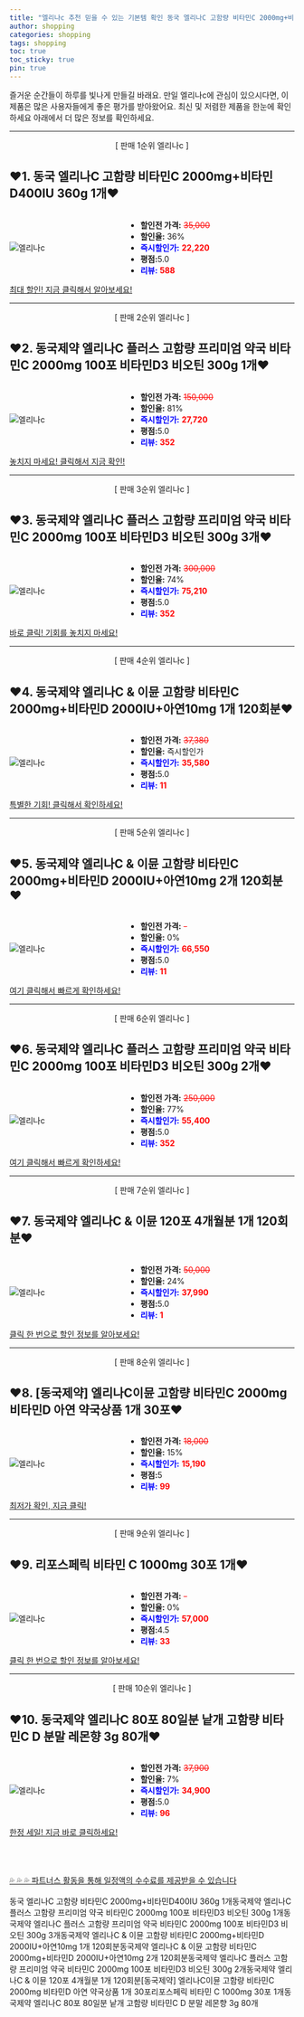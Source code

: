 ```yaml
---
title: "엘리나c 추천 믿을 수 있는 기본템 확인 동국 엘리나C 고함량 비타민C 2000mg+비타민D400IU"
author: shopping
categories: shopping
tags: shopping
toc: true
toc_sticky: true
pin: true
---
```

즐거운 순간들이 하루를 빛나게 만들길 바래요. 만일 엘리나c에 관심이 있으시다면,  이 제품은 많은 사용자들에게 좋은 평가를 받아왔어요. 최신 및 저렴한 제품을 한눈에 확인하세요 아래에서 더 많은 정보를 확인하세요.

---
<p class="toplist" style="margin: 0 auto; display: block; width: fit-content;">[ 판매 1순위 엘리나c ]</p>

<h2><strong>❤️1. 동국 엘리나C 고함량 비타민C 2000mg+비타민D400IU 360g 1개❤️</strong></h2>

<div style="display: flex; align-items: center;">
    <div style="flex: 0.4;">
        <img src="https://thumbnail10.coupangcdn.com/thumbnails/remote/230x230ex/image/vendor_inventory/67d7/11b69fdf4c7088cf14b9785450382bc2d86a989cbebc94bbd67bd8ddeb7a.png" alt="엘리나c" style="max-width: 100%;">
    </div>
    <div style="flex: 0.6; margin-left: 10px;">
        <ul>
            <li><strong>할인전 가격:</strong> <del style="color: red;">35,000</del></li>
            <li><strong>할인율:</strong> 36%</li>
            <li><span style='color:blue'><strong>즉시할인가:</strong></span> <span style='color:red'><strong>22,220</strong></span></li>
            <li><strong>평점:</strong>5.0</li>
            <li><span style='color:blue'><strong>리뷰:</strong></span> <span style='color:red'><strong>588</strong></span></li>
        </ul>
    </div>
</div>
<div class="center">
    <a href="https://selin100587.github.io?lptag=AF9450613&subid=githubio&pageKey=6155602540&traceid=V0-153&itemId=11912990819&vendorItemId=88481978605" class="myButton">
        최대 할인! 지금 클릭해서 알아보세요!
    </a>
</div>


---
<p class="toplist" style="margin: 0 auto; display: block; width: fit-content;">[ 판매 2순위 엘리나c ]</p>

<h2><strong>❤️2. 동국제약 엘리나C 플러스 고함량 프리미엄 약국 비타민C 2000mg 100포 비타민D3 비오틴 300g 1개❤️</strong></h2>

<div style="display: flex; align-items: center;">
    <div style="flex: 0.4;">
        <img src="https://thumbnail6.coupangcdn.com/thumbnails/remote/230x230ex/image/vendor_inventory/73f1/d0726c24d1b8fc38f9e417dbf29398a6e07dc016ca52cdd5bcbb13cc6d11.jpg" alt="엘리나c" style="max-width: 100%;">
    </div>
    <div style="flex: 0.6; margin-left: 10px;">
        <ul>
            <li><strong>할인전 가격:</strong> <del style="color: red;">150,000</del></li>
            <li><strong>할인율:</strong> 81%</li>
            <li><span style='color:blue'><strong>즉시할인가:</strong></span> <span style='color:red'><strong>27,720</strong></span></li>
            <li><strong>평점:</strong>5.0</li>
            <li><span style='color:blue'><strong>리뷰:</strong></span> <span style='color:red'><strong>352</strong></span></li>
        </ul>
    </div>
</div>
<div class="center">
    <a href="https://selin100587.github.io?lptag=AF9450613&subid=githubio&pageKey=7460646358&traceid=V0-153&itemId=19445277735&vendorItemId=86419315318" class="myButton">
        놓치지 마세요! 클릭해서 지금 확인!
    </a>
</div>


---
<p class="toplist" style="margin: 0 auto; display: block; width: fit-content;">[ 판매 3순위 엘리나c ]</p>

<h2><strong>❤️3. 동국제약 엘리나C 플러스 고함량 프리미엄 약국 비타민C 2000mg 100포 비타민D3 비오틴 300g 3개❤️</strong></h2>

<div style="display: flex; align-items: center;">
    <div style="flex: 0.4;">
        <img src="https://thumbnail7.coupangcdn.com/thumbnails/remote/230x230ex/image/vendor_inventory/e640/c8772ebe066585790f72f6fc453e09a9e19e187bd825ddfbbef9d3937e7d.jpg" alt="엘리나c" style="max-width: 100%;">
    </div>
    <div style="flex: 0.6; margin-left: 10px;">
        <ul>
            <li><strong>할인전 가격:</strong> <del style="color: red;">300,000</del></li>
            <li><strong>할인율:</strong> 74%</li>
            <li><span style='color:blue'><strong>즉시할인가:</strong></span> <span style='color:red'><strong>75,210</strong></span></li>
            <li><strong>평점:</strong>5.0</li>
            <li><span style='color:blue'><strong>리뷰:</strong></span> <span style='color:red'><strong>352</strong></span></li>
        </ul>
    </div>
</div>
<div class="center">
    <a href="https://selin100587.github.io?lptag=AF9450613&subid=githubio&pageKey=7460646358&traceid=V0-153&itemId=19445277733&vendorItemId=86419315305" class="myButton">
        바로 클릭! 기회를 놓치지 마세요!
    </a>
</div>


---
<p class="toplist" style="margin: 0 auto; display: block; width: fit-content;">[ 판매 4순위 엘리나c ]</p>

<h2><strong>❤️4. 동국제약 엘리나C & 이뮨 고함량 비타민C 2000mg+비타민D 2000IU+아연10mg 1개 120회분❤️</strong></h2>

<div style="display: flex; align-items: center;">
    <div style="flex: 0.4;">
        <img src="https://thumbnail10.coupangcdn.com/thumbnails/remote/230x230ex/image/vendor_inventory/ea98/cf189acbb4e4243a42a06bb712b1ed2bfb0dd0d87af3547497c4db9e56a6.jpg" alt="엘리나c" style="max-width: 100%;">
    </div>
    <div style="flex: 0.6; margin-left: 10px;">
        <ul>
            <li><strong>할인전 가격:</strong> <del style="color: red;">37,380</del></li>
            <li><strong>할인율:</strong> 즉시할인가</li>
            <li><span style='color:blue'><strong>즉시할인가:</strong></span> <span style='color:red'><strong>35,580</strong></span></li>
            <li><strong>평점:</strong>5.0</li>
            <li><span style='color:blue'><strong>리뷰:</strong></span> <span style='color:red'><strong>11</strong></span></li>
        </ul>
    </div>
</div>
<div class="center">
    <a href="https://selin100587.github.io?lptag=AF9450613&subid=githubio&pageKey=7854353926&traceid=V0-153&itemId=21416898896&vendorItemId=88683833476" class="myButton">
        특별한 기회! 클릭해서 확인하세요!
    </a>
</div>


---
<p class="toplist" style="margin: 0 auto; display: block; width: fit-content;">[ 판매 5순위 엘리나c ]</p>

<h2><strong>❤️5. 동국제약 엘리나C & 이뮨 고함량 비타민C 2000mg+비타민D 2000IU+아연10mg 2개 120회분❤️</strong></h2>

<div style="display: flex; align-items: center;">
    <div style="flex: 0.4;">
        <img src="https://thumbnail9.coupangcdn.com/thumbnails/remote/230x230ex/image/vendor_inventory/4ec3/c1e5de25153010d3f13c3215c307517d9fb0ebfdc3e8c09fddfa031468bd.jpg" alt="엘리나c" style="max-width: 100%;">
    </div>
    <div style="flex: 0.6; margin-left: 10px;">
        <ul>
            <li><strong>할인전 가격:</strong> <del style="color: red;">-</del></li>
            <li><strong>할인율:</strong> 0%</li>
            <li><span style='color:blue'><strong>즉시할인가:</strong></span> <span style='color:red'><strong>66,550</strong></span></li>
            <li><strong>평점:</strong>5.0</li>
            <li><span style='color:blue'><strong>리뷰:</strong></span> <span style='color:red'><strong>11</strong></span></li>
        </ul>
    </div>
</div>
<div class="center">
    <a href="https://selin100587.github.io?lptag=AF9450613&subid=githubio&pageKey=7854353926&traceid=V0-153&itemId=21416898894&vendorItemId=88683841630" class="myButton">
        여기 클릭해서 빠르게 확인하세요!
    </a>
</div>


---
<p class="toplist" style="margin: 0 auto; display: block; width: fit-content;">[ 판매 6순위 엘리나c ]</p>

<h2><strong>❤️6. 동국제약 엘리나C 플러스 고함량 프리미엄 약국 비타민C 2000mg 100포 비타민D3 비오틴 300g 2개❤️</strong></h2>

<div style="display: flex; align-items: center;">
    <div style="flex: 0.4;">
        <img src="https://thumbnail9.coupangcdn.com/thumbnails/remote/230x230ex/image/vendor_inventory/ac9c/0cade69e89ab8c4c5c6a5dc5c1c957d4d8d48444027a1108cc0af5adbd7f.jpg" alt="엘리나c" style="max-width: 100%;">
    </div>
    <div style="flex: 0.6; margin-left: 10px;">
        <ul>
            <li><strong>할인전 가격:</strong> <del style="color: red;">250,000</del></li>
            <li><strong>할인율:</strong> 77%</li>
            <li><span style='color:blue'><strong>즉시할인가:</strong></span> <span style='color:red'><strong>55,400</strong></span></li>
            <li><strong>평점:</strong>5.0</li>
            <li><span style='color:blue'><strong>리뷰:</strong></span> <span style='color:red'><strong>352</strong></span></li>
        </ul>
    </div>
</div>
<div class="center">
    <a href="https://selin100587.github.io?lptag=AF9450613&subid=githubio&pageKey=7460646358&traceid=V0-153&itemId=19445277734&vendorItemId=86419315331" class="myButton">
        여기 클릭해서 빠르게 확인하세요!
    </a>
</div>


---
<p class="toplist" style="margin: 0 auto; display: block; width: fit-content;">[ 판매 7순위 엘리나c ]</p>

<h2><strong>❤️7. 동국제약 엘리나C & 이뮨 120포 4개월분 1개 120회분❤️</strong></h2>

<div style="display: flex; align-items: center;">
    <div style="flex: 0.4;">
        <img src="https://thumbnail8.coupangcdn.com/thumbnails/remote/230x230ex/image/vendor_inventory/4574/daec2215aa12c679af721a8f8cc0e130b7e4ac02d99fe8626107a7363a0e.png" alt="엘리나c" style="max-width: 100%;">
    </div>
    <div style="flex: 0.6; margin-left: 10px;">
        <ul>
            <li><strong>할인전 가격:</strong> <del style="color: red;">50,000</del></li>
            <li><strong>할인율:</strong> 24%</li>
            <li><span style='color:blue'><strong>즉시할인가:</strong></span> <span style='color:red'><strong>37,990</strong></span></li>
            <li><strong>평점:</strong>5.0</li>
            <li><span style='color:blue'><strong>리뷰:</strong></span> <span style='color:red'><strong>1</strong></span></li>
        </ul>
    </div>
</div>
<div class="center">
    <a href="https://selin100587.github.io?lptag=AF9450613&subid=githubio&pageKey=8203940993&traceid=V0-153&itemId=21464956789&vendorItemId=89912439091" class="myButton">
        클릭 한 번으로 할인 정보를 알아보세요!
    </a>
</div>


---
<p class="toplist" style="margin: 0 auto; display: block; width: fit-content;">[ 판매 8순위 엘리나c ]</p>

<h2><strong>❤️8. [동국제약] 엘리나C이뮨 고함량 비타민C 2000mg 비타민D 아연 약국상품 1개 30포❤️</strong></h2>

<div style="display: flex; align-items: center;">
    <div style="flex: 0.4;">
        <img src="https://thumbnail8.coupangcdn.com/thumbnails/remote/230x230ex/image/vendor_inventory/c71e/fbf09144d617d41c941432233d478d4fffc6048a8308067ea79ef860178b.png" alt="엘리나c" style="max-width: 100%;">
    </div>
    <div style="flex: 0.6; margin-left: 10px;">
        <ul>
            <li><strong>할인전 가격:</strong> <del style="color: red;">18,000</del></li>
            <li><strong>할인율:</strong> 15%</li>
            <li><span style='color:blue'><strong>즉시할인가:</strong></span> <span style='color:red'><strong>15,190</strong></span></li>
            <li><strong>평점:</strong>5</li>
            <li><span style='color:blue'><strong>리뷰:</strong></span> <span style='color:red'><strong>99</strong></span></li>
        </ul>
    </div>
</div>
<div class="center">
    <a href="https://selin100587.github.io?lptag=AF9450613&subid=githubio&pageKey=8174438403&traceid=V0-153&itemId=23358176676&vendorItemId=90388723405" class="myButton">
        최저가 확인, 지금 클릭!
    </a>
</div>


---
<p class="toplist" style="margin: 0 auto; display: block; width: fit-content;">[ 판매 9순위 엘리나c ]</p>

<h2><strong>❤️9. 리포스페릭 비타민 C 1000mg 30포 1개❤️</strong></h2>

<div style="display: flex; align-items: center;">
    <div style="flex: 0.4;">
        <img src="https://thumbnail9.coupangcdn.com/thumbnails/remote/230x230ex/image/vendor_inventory/46ca/b5e1415a0c0a0ddaefa20bdbc6b90c11565c7b1758d3cc468484998d06dc.jpg" alt="엘리나c" style="max-width: 100%;">
    </div>
    <div style="flex: 0.6; margin-left: 10px;">
        <ul>
            <li><strong>할인전 가격:</strong> <del style="color: red;">-</del></li>
            <li><strong>할인율:</strong> 0%</li>
            <li><span style='color:blue'><strong>즉시할인가:</strong></span> <span style='color:red'><strong>57,000</strong></span></li>
            <li><strong>평점:</strong>4.5</li>
            <li><span style='color:blue'><strong>리뷰:</strong></span> <span style='color:red'><strong>33</strong></span></li>
        </ul>
    </div>
</div>
<div class="center">
    <a href="https://selin100587.github.io?lptag=AF9450613&subid=githubio&pageKey=6212356068&traceid=V0-153&itemId=14042288843&vendorItemId=85476429567" class="myButton">
        클릭 한 번으로 할인 정보를 알아보세요!
    </a>
</div>


---
<p class="toplist" style="margin: 0 auto; display: block; width: fit-content;">[ 판매 10순위 엘리나c ]</p>

<h2><strong>❤️10. 동국제약 엘리나C 80포 80일분 낱개 고함량 비타민C D 분말 레몬향 3g 80개❤️</strong></h2>

<div style="display: flex; align-items: center;">
    <div style="flex: 0.4;">
        <img src="https://thumbnail8.coupangcdn.com/thumbnails/remote/230x230ex/image/vendor_inventory/6adb/420a03984f8f0aff5a576210bfaa37bd479bf04fa035ed23cd9620f513a3.jpg" alt="엘리나c" style="max-width: 100%;">
    </div>
    <div style="flex: 0.6; margin-left: 10px;">
        <ul>
            <li><strong>할인전 가격:</strong> <del style="color: red;">37,900</del></li>
            <li><strong>할인율:</strong> 7%</li>
            <li><span style='color:blue'><strong>즉시할인가:</strong></span> <span style='color:red'><strong>34,900</strong></span></li>
            <li><strong>평점:</strong>5.0</li>
            <li><span style='color:blue'><strong>리뷰:</strong></span> <span style='color:red'><strong>96</strong></span></li>
        </ul>
    </div>
</div>
<div class="center">
    <a href="https://selin100587.github.io?lptag=AF9450613&subid=githubio&pageKey=8204134938&traceid=V0-153&itemId=17029281205&vendorItemId=84204679726" class="myButton">
        한정 세일! 지금 바로 클릭하세요!
    </a>
</div>

<br><br><br>[💦 💦 💦 파트너스 활동을 통해 일정액의 수수료를 제공받을 수 있습니다](https://link.coupang.com/a/bcpT2c)<br><br>동국 엘리나C 고함량 비타민C 2000mg+비타민D400IU 360g 1개동국제약 엘리나C 플러스 고함량 프리미엄 약국 비타민C 2000mg 100포 비타민D3 비오틴 300g 1개동국제약 엘리나C 플러스 고함량 프리미엄 약국 비타민C 2000mg 100포 비타민D3 비오틴 300g 3개동국제약 엘리나C & 이뮨 고함량 비타민C 2000mg+비타민D 2000IU+아연10mg 1개 120회분동국제약 엘리나C & 이뮨 고함량 비타민C 2000mg+비타민D 2000IU+아연10mg 2개 120회분동국제약 엘리나C 플러스 고함량 프리미엄 약국 비타민C 2000mg 100포 비타민D3 비오틴 300g 2개동국제약 엘리나C & 이뮨 120포 4개월분 1개 120회분[동국제약] 엘리나C이뮨 고함량 비타민C 2000mg 비타민D 아연 약국상품 1개 30포리포스페릭 비타민 C 1000mg 30포 1개동국제약 엘리나C 80포 80일분 낱개 고함량 비타민C D 분말 레몬향 3g 80개